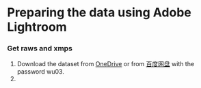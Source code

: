# Preparing the data using Adobe Lightroom

### Get raws and xmps

1. Download the dataset from [OneDrive](https://connectpolyu-my.sharepoint.com/:f:/g/personal/19109963r_connect_polyu_hk/EsDA5M_nN2lIrYTyNwTFZd0BCgyE-r_j2HzNhcMEQPGLlw?e=5NWXux) 
or from [百度网盘](https://pan.baidu.com/s/1hpMO__JIvqWImdL8rznYcw) with the password wu03.
2. 

